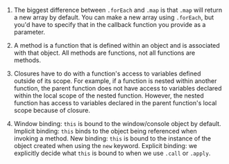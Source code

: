 1. The biggest difference between `.forEach` and `.map` is that `.map` will return a new array by default. You can make a new array using `.forEach`, but you'd have to specify that in the 
callback function you provide as a parameter.

2. A method is a function that is defined within an object and is associated with that object. All methods are functions, not all functions are methods. 

3. Closures have to do with a function's access to variables defined outside of its scope. For example, if a function is nested within another function, the parent function does not have access to variables declared within the local scope of the nested function. However, the nested function has access to variables declared in the parent function's local scope because of closure.

4. Window binding: `this` is bound to the window/console object by default. 
Implicit binding:  `this` binds to the object being referenced when invoking a method. 
New binding: `this` is bound to the instance of the object created when using the `new` keyword. 
Explicit binding: we explicitly decide what `this` is bound to when we use `.call` or `.apply`. 
